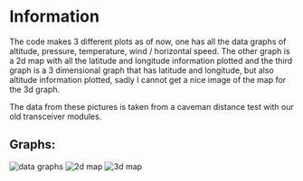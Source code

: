 # Information

The code makes 3 different plots as of now, one has all the data graphs of altitude, pressure, temperature, wind / horizontal speed. The other graph is a 2d map with all the latitude and longitude information plotted and the third graph is a 3 dimensional graph that has latitude and longitude, but also altitude information plotted, sadly I cannot get a nice image of the map for the 3d graph. 

The data from these pictures is taken from a caveman distance test with our old transceiver modules. 

## Graphs:

![data graphs](https://user-images.githubusercontent.com/25268098/121771673-032dac80-cb71-11eb-835e-5add11a95b53.png)
![2d map](https://user-images.githubusercontent.com/25268098/121771681-10e33200-cb71-11eb-9bb5-a613e46859bd.png)
![3d map](https://user-images.githubusercontent.com/25268098/121771595-94505380-cb70-11eb-9d5d-ccbaeb07c86f.png)

